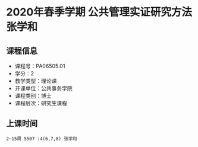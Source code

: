 # 2020年春季学期 公共管理实证研究方法 张学和






## 课程信息

- 课程号：PA06505.01
- 学分：2
- 教学类型：理论课
- 开课单位：公共事务学院
- 课程类别：博士
- 课程层次：研究生课程

## 上课时间

```
2~15周 5507 :4(6,7,8) 张学和
```

